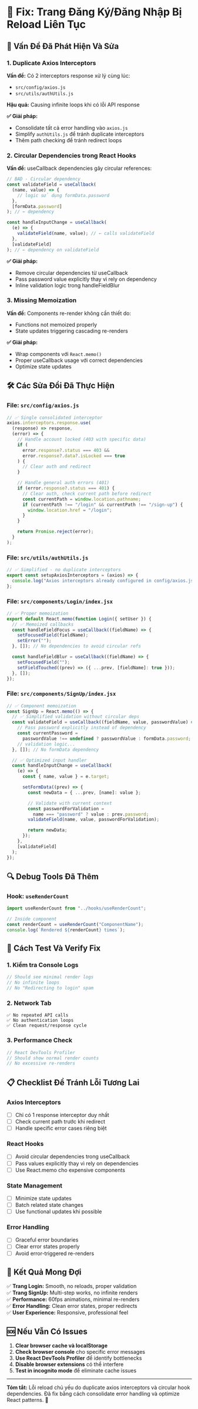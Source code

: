 # 🔧 Fix: Trang Đăng Ký/Đăng Nhập Bị Reload Liên Tục

## 🚨 Vấn Đề Đã Phát Hiện Và Sửa

### **1. Duplicate Axios Interceptors**

**Vấn đề:** Có 2 interceptors response xử lý cùng lúc:

- `src/config/axios.js`
- `src/utils/authUtils.js`

**Hậu quả:** Causing infinite loops khi có lỗi API response

**✅ Giải pháp:**

- Consolidate tất cả error handling vào `axios.js`
- Simplify `authUtils.js` để tránh duplicate interceptors
- Thêm path checking để tránh redirect loops

### **2. Circular Dependencies trong React Hooks**

**Vấn đề:** useCallback dependencies gây circular references:

```jsx
// BAD - Circular dependency
const validateField = useCallback(
  (name, value) => {
    // logic sử dụng formData.password
  },
  [formData.password]
); // ← dependency

const handleInputChange = useCallback(
  (e) => {
    validateField(name, value); // ← calls validateField
  },
  [validateField]
); // ← dependency on validateField
```

**✅ Giải pháp:**

- Remove circular dependencies từ useCallback
- Pass password value explicitly thay vì rely on dependency
- Inline validation logic trong handleFieldBlur

### **3. Missing Memoization**

**Vấn đề:** Components re-render không cần thiết do:

- Functions not memoized properly
- State updates triggering cascading re-renders

**✅ Giải pháp:**

- Wrap components với `React.memo()`
- Proper useCallback usage với correct dependencies
- Optimize state updates

## 🛠️ Các Sửa Đổi Đã Thực Hiện

### **File: `src/config/axios.js`**

```javascript
// ✅ Single consolidated interceptor
axios.interceptors.response.use(
  (response) => response,
  (error) => {
    // Handle account locked (403 with specific data)
    if (
      error.response?.status === 403 &&
      error.response?.data?.isLocked === true
    ) {
      // Clear auth and redirect
    }

    // Handle general auth errors (401)
    if (error.response?.status === 401) {
      // Clear auth, check current path before redirect
      const currentPath = window.location.pathname;
      if (currentPath !== "/login" && currentPath !== "/sign-up") {
        window.location.href = "/login";
      }
    }

    return Promise.reject(error);
  }
);
```

### **File: `src/utils/authUtils.js`**

```javascript
// ✅ Simplified - no duplicate interceptors
export const setupAxiosInterceptors = (axios) => {
  console.log("Axios interceptors already configured in config/axios.js");
};
```

### **File: `src/components/Login/index.jsx`**

```jsx
// ✅ Proper memoization
export default React.memo(function Login({ setUser }) {
  // ✅ Memoized callbacks
  const handleFieldFocus = useCallback((fieldName) => {
    setFocusedField(fieldName);
    setError("");
  }, []); // No dependencies to avoid circular refs

  const handleFieldBlur = useCallback((fieldName) => {
    setFocusedField("");
    setFieldTouched((prev) => ({ ...prev, [fieldName]: true }));
  }, []);
});
```

### **File: `src/components/SignUp/index.jsx`**

```jsx
// ✅ Component memoization
const SignUp = React.memo(() => {
  // ✅ Simplified validation without circular deps
  const validateField = useCallback((fieldName, value, passwordValue) => {
    // Pass password explicitly instead of dependency
    const currentPassword =
      passwordValue !== undefined ? passwordValue : formData.password;
    // validation logic...
  }, []); // No formData dependency

  // ✅ Optimized input handler
  const handleInputChange = useCallback(
    (e) => {
      const { name, value } = e.target;

      setFormData((prev) => {
        const newData = { ...prev, [name]: value };

        // Validate with current context
        const passwordForValidation =
          name === "password" ? value : prev.password;
        validateField(name, value, passwordForValidation);

        return newData;
      });
    },
    [validateField]
  );
});
```

## 🔍 Debug Tools Đã Thêm

### **Hook: `useRenderCount`**

```jsx
import useRenderCount from "../hooks/useRenderCount";

// Inside component
const renderCount = useRenderCount("ComponentName");
console.log(`Rendered ${renderCount} times`);
```

## 🚀 Cách Test Và Verify Fix

### **1. Kiểm tra Console Logs**

```javascript
// Should see minimal render logs
// No infinite loops
// No "Redirecting to login" spam
```

### **2. Network Tab**

```
✅ No repeated API calls
✅ No authentication loops
✅ Clean request/response cycle
```

### **3. Performance Check**

```javascript
// React DevTools Profiler
// Should show normal render counts
// No excessive re-renders
```

## 📋 Checklist Để Tránh Lỗi Tương Lai

### **Axios Interceptors**

- [ ] Chỉ có 1 response interceptor duy nhất
- [ ] Check current path trước khi redirect
- [ ] Handle specific error cases riêng biệt

### **React Hooks**

- [ ] Avoid circular dependencies trong useCallback
- [ ] Pass values explicitly thay vì rely on dependencies
- [ ] Use React.memo cho expensive components

### **State Management**

- [ ] Minimize state updates
- [ ] Batch related state changes
- [ ] Use functional updates khi possible

### **Error Handling**

- [ ] Graceful error boundaries
- [ ] Clear error states properly
- [ ] Avoid error-triggered re-renders

## 🎯 Kết Quả Mong Đợi

✅ **Trang Login:** Smooth, no reloads, proper validation  
✅ **Trang SignUp:** Multi-step works, no infinite renders  
✅ **Performance:** 60fps animations, minimal re-renders  
✅ **Error Handling:** Clean error states, proper redirects  
✅ **User Experience:** Responsive, professional feel

## 🆘 Nếu Vẫn Có Issues

1. **Clear browser cache và localStorage**
2. **Check browser console** cho specific error messages
3. **Use React DevTools Profiler** để identify bottlenecks
4. **Disable browser extensions** có thể interfere
5. **Test in incognito mode** để eliminate cache issues

---

**Tóm tắt:** Lỗi reload chủ yếu do duplicate axios interceptors và circular hook dependencies. Đã fix bằng cách consolidate error handling và optimize React patterns. 🚀
